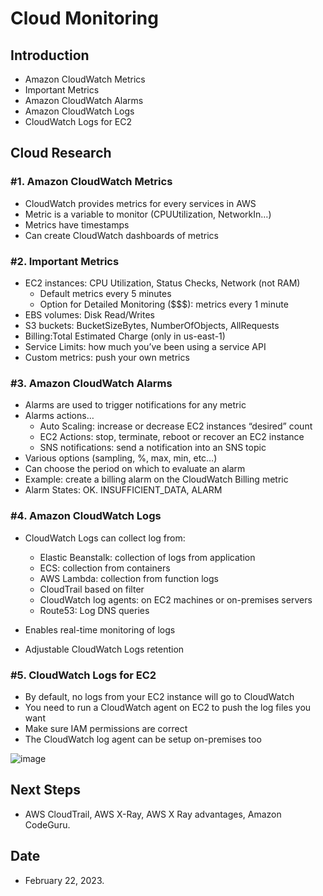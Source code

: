 # Cloud Monitoring


## Introduction


- Amazon CloudWatch Metrics
- Important Metrics 
- Amazon CloudWatch Alarms
- Amazon CloudWatch Logs
- CloudWatch Logs for EC2


## Cloud Research


### #1. Amazon CloudWatch Metrics


- CloudWatch provides metrics for every services in AWS
- Metric is a variable to monitor (CPUUtilization, NetworkIn…)
- Metrics have timestamps
- Can create CloudWatch dashboards of metrics


### #2. Important Metrics 


- EC2 instances: CPU Utilization, Status Checks, Network (not RAM)
    - Default metrics every 5 minutes
    - Option for Detailed Monitoring ($$$): metrics every 1 minute
- EBS volumes: Disk Read/Writes
- S3 buckets: BucketSizeBytes, NumberOfObjects, AllRequests
- Billing:Total Estimated Charge (only in us-east-1)
- Service Limits: how much you’ve been using a service API
- Custom metrics: push your own metrics


### #3. Amazon CloudWatch Alarms


- Alarms are used to trigger notifications for any metric
- Alarms actions…
    - Auto Scaling: increase or decrease EC2 instances “desired” count
    - EC2 Actions: stop, terminate, reboot or recover an EC2 instance
    - SNS notifications: send a notification into an SNS topic
- Various options (sampling, %, max, min, etc…)
- Can choose the period on which to evaluate an alarm
- Example: create a billing alarm on the CloudWatch Billing metric
- Alarm States: OK. INSUFFICIENT_DATA, ALARM


### #4. Amazon CloudWatch Logs


- CloudWatch Logs can collect log from:
    - Elastic Beanstalk: collection of logs from application
    - ECS: collection from containers
    - AWS Lambda: collection from function logs
    - CloudTrail based on filter
    - CloudWatch log agents: on EC2 machines or on-premises servers
    - Route53: Log DNS queries

- Enables real-time monitoring of logs
- Adjustable CloudWatch Logs retention


### #5. CloudWatch Logs for EC2


- By default, no logs from your EC2 instance will go to CloudWatch
- You need to run a CloudWatch agent on EC2 to push the log files you want
- Make sure IAM permissions are correct
- The CloudWatch log agent can be setup on-premises too


![image](https://user-images.githubusercontent.com/121140952/220506930-5c238e19-8bde-48c1-a6b1-944d6073e4bf.png)


## Next Steps


- AWS CloudTrail,  AWS X-Ray, AWS X Ray advantages, Amazon CodeGuru.


## Date


- February 22, 2023.

